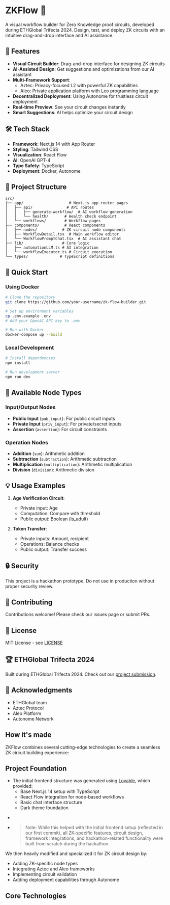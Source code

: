 # ZKFlow 🔐

A visual workflow builder for Zero Knowledge proof circuits, developed during ETHGlobal Trifecta 2024. Design, test, and deploy ZK circuits with an intuitive drag-and-drop interface and AI assistance.

## 🌟 Features

- **Visual Circuit Builder**: Drag-and-drop interface for designing ZK circuits
- **AI-Assisted Design**: Get suggestions and optimizations from our AI assistant
- **Multi-Framework Support**:
  - Aztec: Privacy-focused L2 with powerful ZK capabilities
  - Aleo: Private application platform with Leo programming language
- **Decentralized Deployment**: Using Autonome for trustless circuit deployment
- **Real-time Preview**: See your circuit changes instantly
- **Smart Suggestions**: AI helps optimize your circuit design

## 🛠 Tech Stack

- **Framework**: Next.js 14 with App Router
- **Styling**: Tailwind CSS
- **Visualization**: React Flow
- **AI**: OpenAI GPT-4
- **Type Safety**: TypeScript
- **Deployment**: Docker, Autonome

## 📁 Project Structure

```
src/
├── app/                    # Next.js app router pages
│   ├── api/               # API routes
│   │   ├── generate-workflow/  # AI workflow generation
│   │   └── health/       # Health check endpoint
│   └── workflows/        # Workflow pages
├── components/           # React components
│   ├── nodes/           # ZK circuit node components
│   ├── WorkflowDetail.tsx  # Main workflow editor
│   └── WorkflowPromptChat.tsx  # AI assistant chat
├── lib/                 # Core logic
│   ├── automationLLM.ts # AI integration
│   └── workflowExecutor.ts # Circuit execution
└── types/              # TypeScript definitions
```

## 🚀 Quick Start

### Using Docker

```bash
# Clone the repository
git clone https://github.com/your-username/zk-flow-builder.git

# Set up environment variables
cp .env.example .env
# Add your OpenAI API key to .env

# Run with Docker
docker-compose up --build
```

### Local Development

```bash
# Install dependencies
npm install

# Run development server
npm run dev
```

## 🔧 Available Node Types

### Input/Output Nodes

- **Public Input** (`pub_input`): For public circuit inputs
- **Private Input** (`priv_input`): For private/secret inputs
- **Assertion** (`assertion`): For circuit constraints

### Operation Nodes

- **Addition** (`sum`): Arithmetic addition
- **Subtraction** (`subtraction`): Arithmetic subtraction
- **Multiplication** (`multiplication`): Arithmetic multiplication
- **Division** (`division`): Arithmetic division

## 💡 Usage Examples

1. **Age Verification Circuit**:

   - Private input: Age
   - Computation: Compare with threshold
   - Public output: Boolean (is_adult)

2. **Token Transfer**:
   - Private inputs: Amount, recipient
   - Operations: Balance checks
   - Public output: Transfer success

## 🔒 Security

This project is a hackathon prototype. Do not use in production without proper security review.

## 🤝 Contributing

Contributions welcome! Please check our issues page or submit PRs.

## 📄 License

MIT License - see [LICENSE](LICENSE)

## 🏆 ETHGlobal Trifecta 2024

Built during ETHGlobal Trifecta 2024. Check out our [project submission](https://ethglobal.com/showcase/your-project).

## 🙏 Acknowledgments

- ETHGlobal team
- Aztec Protocol
- Aleo Platform
- Autonome Network

## How it's made

ZKFlow combines several cutting-edge technologies to create a seamless ZK circuit building experience:

## Project Foundation

- The initial frontend structure was generated using [Lovable](https://lovable.dev), which provided:
  - Base Next.js 14 setup with TypeScript
  - React Flow integration for node-based workflows
  - Basic chat interface structure
  - Dark theme foundation

*
* > Note: While this helped with the initial frontend setup (reflected in our first commit), all ZK-specific features, circuit design, framework integrations, and hackathon-related functionality were built from scratch during the hackathon.

We then heavily modified and specialized it for ZK circuit design by:

- Adding ZK-specific node types
- Integrating Aztec and Aleo frameworks
- Implementing circuit validation
- Adding deployment capabilities through Autonome

## Core Technologies

